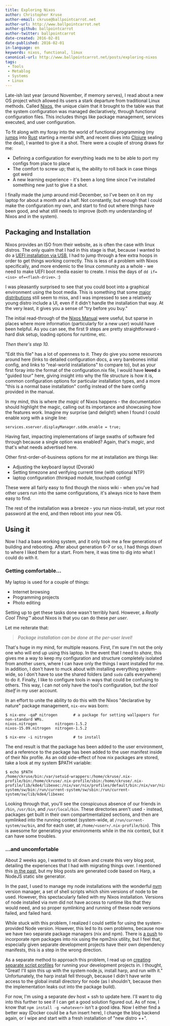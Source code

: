 ```yaml
---
title: Exploring Nixos
author: Christopher Kruse
author-email: ckruse@ballpointcarrot.net
author-url: http://www.ballpointcarrot.net
author-github: ballpointcarrot
author-twitter: ballpointcarrot
date-created: 2016-02-01
date-published: 2016-02-01
in-language: en
keywords: nixos, functional, linux
canonical-url: http://www.ballpointcarrot.net/posts/exploring-nixos
tags:
 - Tools
 - Metablog
 - Systems
 - Linux
---
```

Late-ish last year (around November, if memory serves), I read about a new OS project which 
allowed its users a stark departure from traditional Linux methods. Called [Nixos](http://nixos.org), 
the unique claim that it brought to the table was that the system configuration was managed declaratively, through
functional configuration files. This includes things like package management, services executed, and user configuration.

To fit along with my foray into the world of functional programming (my [jumps](/posts/rust-non-systems-programmer) into [Rust](/posts/rust-nsp-matchers)
starting a mental shift, and recent dives into [Clojure](http://clojure.org/) sealing the deal), I wanted to give it a shot. There were
a couple of strong draws for me:

* Defining a configuration for everything leads me to be able to port my configs from place to place
* The comfort to screw up; that is, the ability to roll back in case things got weird
* A new learning experience - it's been a long time since I've installed something new just to give it a shot.

I finally made the jump around mid-December, so I've been on it on my laptop for about a month and a half. Not constantly, but enough
that I could make the configuration my own, and start to find out where things have been good, and what still needs to improve (both
my understanding of Nixos and in the system).

## Packaging and Installation

Nixos provides an ISO from their website, as is often the case with linux distros. The only qualm that I had in this stage is that,
because I wanted to do a [UEFI installation via USB](https://nixos.org/wiki/Installing_NixOS_from_a_USB_stick), I had to jump through a 
few extra hoops in order to get things working correctly. This is less of a problem with Nixos specifically, and more endemic to the 
linux community as a whole - we need to make UEFI boot media easier to create. I miss the days of `dd if=<iso> of=<flash-drive>`. :)

I was pleasantly surprised to see that you could boot into a graphical environment using the boot media. This is something that some
[major distributions](https://www.archlinux.org/) still seem to miss, and I was impressed to see a relatively young distro include a UI, 
even if it didn't handle the installation that way. At the very least, it gives you a sense of "try before you buy."

The initial read-through of the [Nixos Manual](http://nixos.org/nixos/manual/index.html#sec-installation) were useful, but sparse in places where more
information (particularly for a new user) would have been helpful. As you can see, the first 9 steps are pretty straightforward - hard disk setup, loading
options for runtime, etc. 

*Then there's step 10.*

"Edit this file" has a lot of openness to it. They do give you some resources around here (links to detailed configuration docs, a 
very barebones initial config, and links to "real-world installations" to compare to), but as your first foray into the format
of the configuration.nix file, I would have **loved** a "guided tour" here, giving insight into why the file structure is how it is,
common configuration options for particular installation types, and a more "this is a normal base installation" config instead of the bare
config provided in the manual. 

In my mind, this is where *the magic* of Nixos happens - the documentation should highlight the magic,
calling out its importance and showcasing how the features work. Imagine my surprise (and delight!) when I found I could enable xorg with a single line:

```lang-plaintext
services.xserver.displayManager.sddm.enable = true; 
```

Having fast, impacting implementations of large swaths of software fed through because a single option was enabled? Again, that's *magic*, and that's what needs advertised here.

Other first-order-of-business options for me at installation are things like:

* Adjusting the keyboard layout (Dvorak)
* Setting timezone and verifying current time (with optional NTP)
* laptop configuration (thinkpad module, touchpad config)

These were all fairly easy to find though the nixos wiki - when you've had other users run into the same configurations, 
it's always nice to have them easy to find.

The rest of the installation was a breeze - you run nixos-install, set your root password at the end, and then reboot into your new OS.

## Using it 

Now I had a base working system, and it only took me a few generations of building and rebooting. After about generation 6-7 or so, I had
things down to where I liked them for a start. From here, it was time to dig into what I could do with it.

### Getting comfortable...

My laptop is used for a couple of things:

* Internet browsing
* Programming projects
* Photo editing

Setting up to get these tasks done wasn't terribly hard. However, a *Really Cool Thing™* about Nixos is that you can do these *per user*.

Let me reiterate that:

> *Package installation can be done at the per-user level!*

That's huge in my mind, for multiple reasons. First, I'm sure I'm not the only one who will end up using this laptop. In the event that I need to *share*, this gives me a way to keep my configuration and structure completely isolated from another users, where I can have only the things I want installed for me. In addition, I don't have to muck about with installing everything system-wide, so I don't have to use the shared folders (and `sudo` calls everywhere) to do it. Finally, I like to configure tools in ways that could be confusing to others. This way, I can not only have the tool's configuration, but *the tool itself* in my user account.

In an effort to unite the ability to do this with the Nixos "declarative by nature" package management, `nix-env` was born:

```lang-plaintext
$ nix-env -qaP nitrogen       # a package for setting wallpapers for non-standard WMs.
nixos.nitrogen        nitrogen-1.5.2
nixos-15.09.nitrogen  nitrogen-1.5.2

$ nix-env -i nitrogen         # to install
```

The end result is that the package has been added to the user environment, and a reference to the package has been added to the user manifest inside of their Nix profile. As an odd side-effect of how nix packages are stored, take a look at my system $PATH variable:

```lang-plaintext
$ echo $PATH 
/home/ckruse/bin:/var/setuid-wrappers:/home/ckruse/.nix-profile/bin:/home/ckruse/.nix-profile/sbin:/home/ckruse/.nix-profile/lib/kde4/libexec:/nix/var/nix/profiles/default/bin:/nix/var/nix/profiles/default/sbin:/nix/var/nix/profiles/default/lib/kde4/libexec:/run/current-system/sw/bin:/run/current-system/sw/sbin:/run/current-system/sw/lib/kde4/libexec
```

Looking through that, you'll see the conspicuous absence of our friends in `/bin`, `/usr/bin`, and `/usr/local/bin`. These directories aren't used - instead, packages get built in their own compartmentalized sections, and then are symlinked into the running context (system-wide, at `/run/current-system/sw/bin`, and for each user, at `/home/<user>/.nix-profile/bin`). This is awesome for generating your environments while in the nix context, but it can have some troubles.

### ...and uncomfortable

About 2 weeks ago, I wanted to sit down and create this very blog post, detailing the experiences that I had with migrating things over. I mentioned this [in the past](/posts/yearly-refresh-time), but my blog posts are generated code based on Harp, a NodeJS static site generator.

In the past, I used to manage my node installations with the wonderful [nvm](https://github.com/creationix/nvm) version manager, a set of shell scripts which shim versions of node to be used. However, this spectacularly failed with my Nixos installation. Versions of node installed via nvm did not have access to runtime libs that they would need, and so proper symlinking and running of these node versions failed, and failed hard.

While stuck with this problem, I realized I could settle for using the system-provided Node version. However, this led to its own problems, because now we have two separate package managers (nix and npm). There is [a push](http://blog.lastlog.de/posts/nodejs_on_nixos_status/) to incorporate npm packages into nix using the npm2nix utility, but I feel that, especially given separate development projects have their own dependency manifests, this is a step in the wrong direction.

As a separate method to approach this problem, I read up on [creating separate script profiles]() for running your development projects in. I thought, "Great! I'll spin this up with the system node.js, install harp, and run with it." Unfortunately, the harp install fell through, because I didn't have write access to the global install directory for node (as I shouldn't, because then the implementation leaks out into the package build). 

For now, I'm using a separate dev host + ssh to update here. I'll want to dig into this further to see if I can get a good solution figured out. As of now, I know that `npm install -g <whatever>` isn't a good idea. Now I either find a better way (Docker could be a fun insert here), I change the blog backend again, or I wipe and start with a fresh installation of "new distro ++".

